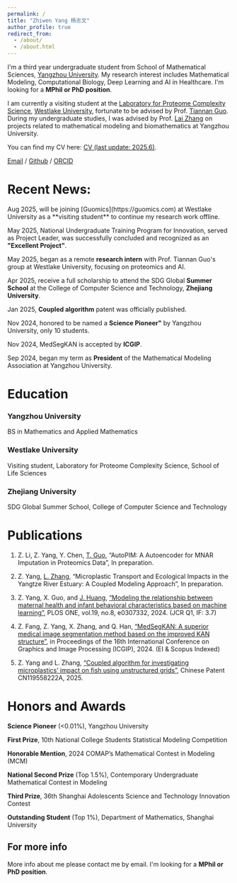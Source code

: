 ```yaml
---
permalink: /
title: "Zhiwen Yang 杨志文"
author_profile: true
redirect_from: 
  - /about/
  - /about.html
---
```



I'm a third year undergraduate student from School of Mathematical Sciences, [Yangzhou University](http://english.yzu.edu.cn). My research interest includes Mathematical Modeling, Computational Biology, Deep Learning and AI in Healthcare. I'm looking for a **MPhil or PhD position**.



I am currently a visiting student at the [Laboratory for Proteome Complexity Science](https://guomics.com), [Westlake University](https://en.westlake.edu.cn), fortunate to be advised by Prof. [Tiannan Guo](https://en.westlake.edu.cn/faculty/tiannan-guo.html). During my undergraduate studies, I was advised by Prof. [Lai Zhang](https://teacher.yzu.edu.cn/ZL123456789101112131415161718192021/zh_CN/index.htm) on projects related to mathematical modeling and biomathematics at Yangzhou University.


You can find my CV here: [CV (last update: 2025.6)](../assets/Yang_Zhiwen_CV_Mathematic_F2026.pdf).

[Email](mailto:zhiwenyang2004@gmail.com) / [Github](https://github.com/zwYang2004) / [ORCID](https://orcid.org/0009-0009-1608-7554)

Recent News:
======

<div class="recent-news">
Aug 2025, will be joining [Guomics](https://guomics.com) at Westlake University as a **visiting student** to continue my research work offline.


May 2025, National Undergraduate Training Program for Innovation, served as Project Leader, was successfully concluded and recognized as an **"Excellent Project"**.


May 2025, began as a remote **research intern** with Prof. Tiannan Guo's group at Westlake University, focusing on proteomics and AI.


Apr 2025, receive a full scholarship to attend the SDG Global **Summer School** at the College of Computer Science and Technology, **Zhejiang University**.


Jan 2025, **Coupled algorithm** patent was officially published.


Nov 2024, honored to be named a **Science Pioneer"** by Yangzhou University, only 10 students.


Nov 2024, MedSegKAN is accepted by **ICGIP**.


Sep 2024, began my term as **President** of the Mathematical Modeling Association at Yangzhou University.
</div>

Education
======
### **Yangzhou University**

BS in Mathematics and Applied Mathematics


### **Westlake University**

Visiting student, Laboratory for Proteome Complexity Science, School of Life Sciences

### **Zhejiang University**

SDG Global Summer School, College of Computer Science and Technology


Publications
======

1. Z. Li, Z. Yang, Y. Chen, [T. Guo](https://en.westlake.edu.cn/faculty/tiannan-guo.html), “AutoPIM: A Autoencoder for MNAR Imputation in Proteomics Data”, In preparation.

2. Z. Yang, [L. Zhang](https://teacher.yzu.edu.cn/ZL123456789101112131415161718192021/zh_CN/index.htm), “Microplastic Transport and Ecological Impacts in the Yangtze River Estuary: A Coupled Modeling Approach”, In preparation.

3. Z. Yang, X. Guo, and [J. Huang](https://teacher.yzu.edu.cn/HJF/en/index/379379/list/index.htm), [“Modeling the relationship between maternal health and infant behavioral characteristics based on machine learning”](https://doi.org/10.1371/journal.pone.0307332), PLOS ONE, vol.19, no.8, e0307332, 2024. (JCR Q1, IF: 3.7)

4. Z. Fang, Z. Yang, X. Zhang, and Q. Han, [“MedSegKAN: A superior medical image segmentation method based on the improved KAN structure”](https://doi.org/10.1117/12.3057735), in Proceedings of the 16th International Conference on Graphics and Image Processing (ICGIP), 2024. (EI & Scopus Indexed)

5. Z. Yang and L. Zhang, [“Coupled algorithm for investigating microplastics’ impact on fish using unstructured grids”](https://kns.cnki.net/kcms2/article/abstract?v=TD_mLQSGK6syh3SKPsBZt33dabd_TAri4Fw8jceiI6BzG9YB73avvs7brdZEucULMBMcrlfmGd1iTJT9e5trX2bV85WZO497PMJHKbaOqBHAwx7tyoBlztUE3K_hTCkW2Hyl2CUpuJ-lRtTKpJhCA3r0Iox9HnqsZALl4Sx4T0al8Drk_MOG_g==&uniplatform=NZKPT&language=CHS), Chinese Patent CN119558222A, 2025.


Honors and Awards
======

**Science Pioneer** (<0.01%), Yangzhou University

**First Prize**, 10th National College Students Statistical Modeling Competition

**Honorable Mention**, 2024 COMAP’s Mathematical Contest in Modeling (MCM)

**National Second Prize** (Top 1.5%), Contemporary Undergraduate Mathematical Contest in Modeling

**Third Prize**, 36th Shanghai Adolescents Science and Technology Innovation Contest

**Outstanding Student** (Top 1%), Department of Mathematics, Shanghai University

For more info
------
More info about me please contact me by email. I'm looking for a **MPhil or PhD position**.
